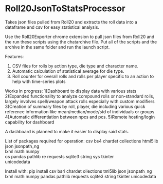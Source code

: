 # Roll20JsonToStatsProcessor
Takes json files pulled from Roll20 and extracts the roll data into a dataframe and csv for easy statistical analysis. 

Use the Roll20Exporter chrome extension to pull json files from Roll20 and the run these scripts using the chatarchive file.
Put all of the scripts and the archive in the same folder and run the launch script.

Features: 
1) CSV files for rolls by action type, die type and character name. 
2) Automatic calculation of statistical average for die type. 
3) Roll counter for overall rolls and rolls per player specific to an action to help with time-series plots

Works in progress:
1)Dashboard to display data with various stats
2)Expanded functionality to analyze compound rolls or non-standard rolls, largely involves spell/weapon attack rolls especially with custom modifiers
3)Creation of summary files by roll, player, die including various quick reference information like mean/median/mode/std of individuals or groups
4)Automatic differentiation between npcs and pcs. 
5)Remote hosting/login capability for dashboard


A dashboard is planned to make it easier to display said stats.

List of packages required for operation:
 csv
 bs4 
 chardet
 collections 
 html5lib
 json
 jsonpath_ng  
 lxml
 math
 numpy  
 os
 pandas 
 pathlib
 re
 requests
 sqlite3
 string
 sys
 tkinter  
 unicodedata

Install with: pip install csv bs4 chardet ollections tml5lib json jsonpath_ng lxml math numpy pandas pathlib requests sqlite3 string tkinter unicodedata
